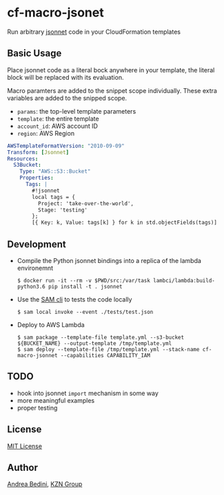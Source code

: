 # cf-macro-jsonet

Run arbitrary [jsonnet](https://jsonnet.org) code in your CloudFormation templates

## Basic Usage

Place jsonnet code as a literal bock anywhere in your template, the literal
block will be replaced with its evaluation.

Macro paramters are added to the snippet scope individually. These extra
variables are added to the snipped scope.

- `params`: the top-level template parameters
- `template`: the entire template
- `account_id`: AWS account ID
- `region`: AWS Region

```yaml
AWSTemplateFormatVersion: "2010-09-09"
Transform: [Jsonnet]
Resources:
  S3Bucket:
    Type: "AWS::S3::Bucket"
    Properties:
      Tags: |
        #!jsonnet
        local tags = {
          Project: 'take-over-the-world',
          Stage: 'testing'
        };
        [{ Key: k, Value: tags[k] } for k in std.objectFields(tags)]
```

## Development

- Compile the Python jsonnet bindings into a replica of the
  lambda environemnt

  ```
  $ docker run -it --rm -v $PWD/src:/var/task lambci/lambda:build-python3.6 pip install -t . jsonnet
  ```

- Use the [SAM cli](https://github.com/awslabs/aws-sam-cli) to tests the code locally

  ```
  $ sam local invoke --event ./tests/test.json
  ```

- Deploy to AWS Lambda

  ```
  $ sam package --template-file template.yml --s3-bucket ${BUCKET_NAME} --output-template /tmp/template.yml
  $ sam deploy --template-file /tmp/template.yml --stack-name cf-macro-jsonnet --capabilities CAPABILITY_IAM
  ```

## TODO

- hook into jsonnet `import` mechanism in some way
- more meaningful examples
- proper testing


## License

[MIT License](http://www.opensource.org/licenses/MIT)

## Author

[Andrea Bedini](https://github.com/andreabedini), [KZN Group](https://kzn.io)

